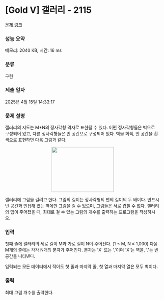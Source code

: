 # [Gold V] 갤러리 - 2115 

[문제 링크](https://www.acmicpc.net/problem/2115) 

### 성능 요약

메모리: 2040 KB, 시간: 16 ms

### 분류

구현

### 제출 일자

2025년 4월 15일 14:33:17

### 문제 설명

<p>갤러리의 지도는 M*N의 정사각형 격자로 표현될 수 있다. 어떤 정사각형들은 벽으로 구성되어 있고, 다른 정사각형들은 빈 공간으로 구성되어 있다. 벽을 회색, 빈 공간을 흰색으로 표현하면 다음 그림과 같다.</p>

<p style="text-align: center;"><img alt="" src="https://upload.acmicpc.net/46419b50-28c3-4d0d-89b3-9e27a4dc13b0/-/preview/" style="width: 203px; height: 146px;"></p>

<p>갤러리에 그림을 걸려고 한다. 그림의 길이는 정사각형의 변의 길이의 두 배이다. 반드시 빈 공간과 인접해 있는 벽에만 그림을 걸 수 있으며, 그림들은 서로 겹칠 수 없다. 갤러리의 맵이 주어졌을 때, 최대로 걸 수 있는 그림의 개수를 출력하는 프로그램을 작성하시오.</p>

### 입력 

 <p>첫째 줄에 갤러리의 세로 길이 M과 가로 길이 N이 주어진다. (1 ≤ M, N ≤ 1,000) 다음 M개의 줄에는 각각 N개의 문자가 주어진다. 문자는 'X' 또는 '.'이며 'X'는 벽을, '.'는 빈 공간을 나타낸다.</p>

<p>입력되는 모든 데이터에서 적어도 첫 줄과 마지막 줄, 첫 열과 마지막 열은 모두 벽이다.</p>

### 출력 

 <p>최대 그림 개수를 출력한다.</p>

